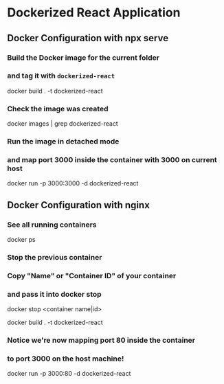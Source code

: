 # Dockerized React Application

## Docker Configuration with npx serve
### Build the Docker image for the current folder 
### and tag it with `dockerized-react`
docker build . -t dockerized-react

### Check the image was created
docker images | grep dockerized-react

### Run the image in detached mode 
### and map port 3000 inside the container with 3000 on current host
docker run -p 3000:3000 -d dockerized-react

## Docker Configuration with nginx
### See all running containers
docker ps

### Stop the previous container
### Copy "Name" or "Container ID" of your container
### and pass it into docker stop
docker stop <container name|id>

docker build . -t dockerized-react
### Notice we're now mapping port 80 inside the container 
### to port 3000 on the host machine!
docker run -p 3000:80 -d dockerized-react
